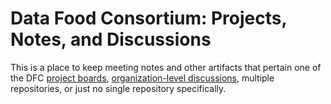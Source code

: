 # Data Food Consortium: Projects, Notes, and Discussions
This is a place to keep meeting notes and other artifacts that pertain one of
the DFC [project boards], [organization-level discussions], multiple
repositories, or just no single repository specifically.

[project boards]: https://github.com/orgs/datafoodconsortium/projects
[organization-level discussions]: https://github.com/orgs/datafoodconsortium/discussions

